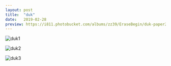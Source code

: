 ```yaml
---
layout: post
title:  "duk"
date:   2019-02-28
preview: https://i811.photobucket.com/albums/zz39/EraseBegin/duk-paper2_1.png
---
```


![duk1](https://i811.photobucket.com/albums/zz39/EraseBegin/duk-paper2_1.png)

![duk2](http://i811.photobucket.com/albums/zz39/EraseBegin/duk-woodland.png)

![duk3](http://i811.photobucket.com/albums/zz39/EraseBegin/duk-watercolor.png)